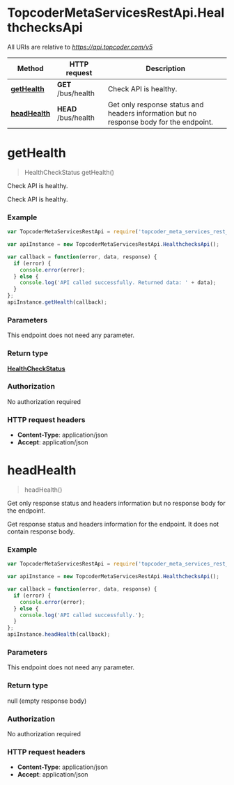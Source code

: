 # TopcoderMetaServicesRestApi.HealthchecksApi

All URIs are relative to *https://api.topcoder.com/v5*

Method | HTTP request | Description
------------- | ------------- | -------------
[**getHealth**](HealthchecksApi.md#getHealth) | **GET** /bus/health | Check API is healthy.
[**headHealth**](HealthchecksApi.md#headHealth) | **HEAD** /bus/health | Get only response status and headers information but no response body for the endpoint. 


<a name="getHealth"></a>
# **getHealth**
> HealthCheckStatus getHealth()

Check API is healthy.

Check API is healthy. 

### Example
```javascript
var TopcoderMetaServicesRestApi = require('topcoder_meta_services_rest_api');

var apiInstance = new TopcoderMetaServicesRestApi.HealthchecksApi();

var callback = function(error, data, response) {
  if (error) {
    console.error(error);
  } else {
    console.log('API called successfully. Returned data: ' + data);
  }
};
apiInstance.getHealth(callback);
```

### Parameters
This endpoint does not need any parameter.

### Return type

[**HealthCheckStatus**](HealthCheckStatus.md)

### Authorization

No authorization required

### HTTP request headers

 - **Content-Type**: application/json
 - **Accept**: application/json

<a name="headHealth"></a>
# **headHealth**
> headHealth()

Get only response status and headers information but no response body for the endpoint. 

Get response status and headers information for the endpoint. It does not contain response body. 

### Example
```javascript
var TopcoderMetaServicesRestApi = require('topcoder_meta_services_rest_api');

var apiInstance = new TopcoderMetaServicesRestApi.HealthchecksApi();

var callback = function(error, data, response) {
  if (error) {
    console.error(error);
  } else {
    console.log('API called successfully.');
  }
};
apiInstance.headHealth(callback);
```

### Parameters
This endpoint does not need any parameter.

### Return type

null (empty response body)

### Authorization

No authorization required

### HTTP request headers

 - **Content-Type**: application/json
 - **Accept**: application/json

